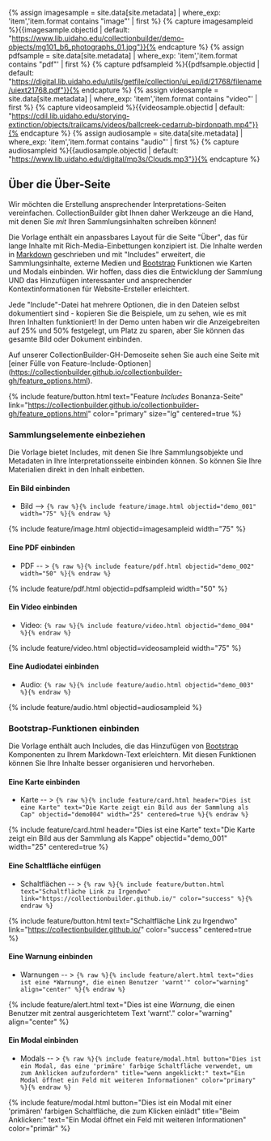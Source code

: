 {% assign imagesample = site.data[site.metadata] | where_exp: 'item','item.format contains "image"' | first %}
{% capture imagesampleid %}{{imagesample.objectid | default: "https://www.lib.uidaho.edu/collectionbuilder/demo-objects/mg101_b6_photographs_01.jpg"}}{% endcapture %}
{% assign pdfsample = site.data[site.metadata] | where_exp: 'item','item.format contains "pdf"' | first %}
{% capture pdfsampleid %}{{pdfsample.objectid | default: "https://digital.lib.uidaho.edu/utils/getfile/collection/ui_ep/id/21768/filename/uiext21768.pdf"}}{% endcapture %}
{% assign videosample = site.data[site.metadata] | where_exp: 'item','item.format contains "video"' | first %}
{% capture videosampleid %}{{videosample.objectid | default: "https://cdil.lib.uidaho.edu/storying-extinction/objects/trailcams/videos/ballcreek-cedarrub-birdonpath.mp4"}}{% endcapture %}
{% assign audiosample = site.data[site.metadata] | where_exp: 'item','item.format contains "audio"' | first %}
{% capture audiosampleid %}{{audiosample.objectid | default: "https://www.lib.uidaho.edu/digital/mp3s/Clouds.mp3"}}{% endcapture %}

## Über die Über-Seite

Wir möchten die Erstellung ansprechender Interpretations-Seiten vereinfachen. CollectionBuilder gibt Ihnen daher Werkzeuge an die Hand, mit denen Sie *mit* Ihren Sammlungsinhalten schreiben können!

Die Vorlage enthält ein anpassbares Layout für die Seite "Über", das für lange Inhalte mit Rich-Media-Einbettungen konzipiert ist.
Die Inhalte werden in [Markdown](https://guides.github.com/features/mastering-markdown/) geschrieben und mit "Includes" erweitert, die Sammlungsinhalte, externe Medien und [Bootstrap](https://getbootstrap.com/) Funktionen wie Karten und Modals einbinden.
Wir hoffen, dass dies die Entwicklung der Sammlung UND das Hinzufügen interessanter und ansprechender Kontextinformationen für Website-Ersteller erleichtert. 

Jede "Include"-Datei hat mehrere Optionen, die in den Dateien selbst dokumentiert sind - kopieren Sie die Beispiele, um zu sehen, wie es mit Ihren Inhalten funktioniert! 
In der Demo unten haben wir die Anzeigebreiten auf 25% und 50% festgelegt, um Platz zu sparen, aber Sie können das gesamte Bild oder Dokument einbinden.

Auf unserer CollectionBuilder-GH-Demoseite sehen Sie auch eine Seite mit [einer Fülle von Feature-Include-Optionen] (https://collectionbuilder.github.io/collectionbuilder-gh/feature_options.html). 

{% include feature/button.html text="Feature *Includes* Bonanza-Seite" link="https://collectionbuilder.github.io/collectionbuilder-gh/feature_options.html" color="primary" size="lg" centered=true %}

### Sammlungselemente einbeziehen

Die Vorlage bietet Includes, mit denen Sie Ihre Sammlungsobjekte und Metadaten in Ihre Interpretationsseite einbinden können. So können Sie Ihre Materialien direkt in den Inhalt einbetten.

#### Ein Bild einbinden

- Bild --> `{% raw %}{% include feature/image.html objectid="demo_001" width="75" %}{% endraw %}`

{% include feature/image.html objectid=imagesampleid width="75" %}

#### Eine PDF einbinden

- PDF -- > `{% raw %}{% include feature/pdf.html objectid="demo_002" width="50" %}{% endraw %}`

{% include feature/pdf.html objectid=pdfsampleid width="50" %}

#### Ein Video einbinden

- Video: `{% raw %}{% include feature/video.html objectid="demo_004" %}{% endraw %}`

{% include feature/video.html objectid=videosampleid width="75" %}

#### Eine Audiodatei einbinden

- Audio: `{% raw %}{% include feature/audio.html objectid="demo_003" %}{% endraw %}`

{% include feature/audio.html objectid=audiosampleid %}

### Bootstrap-Funktionen einbinden

Die Vorlage enthält auch Includes, die das Hinzufügen von [Bootstrap](https://getbootstrap.com/) Komponenten zu Ihrem Markdown-Text erleichtern.
Mit diesen Funktionen können Sie Ihre Inhalte besser organisieren und hervorheben.

#### Eine Karte einbinden

- Karte -- > `{% raw %}{% include feature/card.html header="Dies ist eine Karte" text="Die Karte zeigt ein Bild aus der Sammlung als Cap" objectid="demo004" width="25" centered=true %}{% endraw %}`

{% include feature/card.html header="Dies ist eine Karte" text="Die Karte zeigt ein Bild aus der Sammlung als Kappe" objectid="demo_001" width="25" centered=true %}

#### Eine Schaltfläche einfügen 

- Schaltflächen -- > `{% raw %}{% include feature/button.html text="Schaltfläche Link zu Irgendwo" link="https://collectionbuilder.github.io/" color="success" %}{% endraw %}`

{% include feature/button.html text="Schaltfläche Link zu Irgendwo" link="https://collectionbuilder.github.io/" color="success" centered=true %}
  
#### Eine Warnung einbinden

- Warnungen -- > `{% raw %}{% include feature/alert.html text="dies ist eine *Warnung*, die einen Benutzer 'warnt'" color="warning" align="center" %}{% endraw %}`

{% include feature/alert.html text="Dies ist eine *Warnung*, die einen Benutzer mit zentral ausgerichtetem Text 'warnt'." color="warning" align="center" %}

#### Ein Modal einbinden

- Modals -- > `{% raw %}{% include feature/modal.html button="Dies ist ein Modal, das eine 'primäre' farbige Schaltfläche verwendet, um zum Anklicken aufzufordern" title="wenn angeklickt:" text="Ein Modal öffnet ein Feld mit weiteren Informationen" color="primary" %}{% endraw %}`

{% include feature/modal.html button="Dies ist ein Modal mit einer 'primären' farbigen Schaltfläche, die zum Klicken einlädt" title="Beim Anklicken:" text="Ein Modal öffnet ein Feld mit weiteren Informationen" color="primär" %} 
